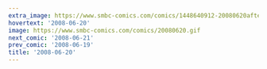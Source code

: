 ```yaml
---
extra_image: https://www.smbc-comics.com/comics/1448640912-20080620after.png
hovertext: '2008-06-20'
image: https://www.smbc-comics.com/comics/20080620.gif
next_comic: '2008-06-21'
prev_comic: '2008-06-19'
title: '2008-06-20'
---
```


